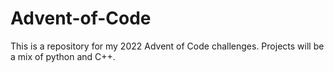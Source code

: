 # Advent-of-Code
This is a repository for my 2022 Advent of Code challenges.
Projects will be a mix of python and C++.